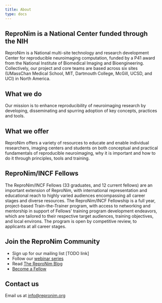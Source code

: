 ```yaml
---
title: About
type: docs
---
```


## ReproNim is a National Center funded through the NIH

ReproNim is a National multi-site technology and research development Center for reproducible neuroimaging computation, funded by a P41 award from the National Institute of Biomedical Imaging and Bioengineering. 
Collectively, our project and core teams are based across six sites (UMassChan Medical School, MIT, Dartmouth College, McGill, UCSD, and UCI) in North America.

## What we do

Our mission is to enhance reproducibility of neuroimaging research by developing, disseminating and spurring adoption of key concepts, practices and tools.

## What we offer

ReproNim offers a variety of resources to educate and enable individual researchers, imaging centers and students on both conceptual and practical fundamentals of  reproducible neuroimaging, why it is important and how to do it through principles, tools and training.

## ReproNim/INCF Fellows
 
The ReproNim/INCF Fellows (33 graduates, and 12 current fellows) are an important extension of ReproNim, with international representation and educational reach to highly varied audiences encompassing all career stages and diverse resources. 
The ReproNim/INCF Fellowship is a full year, project-based Train-the-Trainer program, with access to networking and mentorship in support of Fellows' training program development endeavors, which are tailored to their respective target audiences, training objectives, and local environs.
The program is open by competitive review, to applicants at all career stages.

## Join the ReproNim Community

 - Sign up for our mailing list [TODO link]
 - Follow our [webinar series](https://www.youtube.com/channel/UCGX2sXmEgDuUGWHDSiT1NdQ/videos)
 - Read [The ReproNim Blog](https://repronim.wordpress.com/)
 - [Become a Fellow](/fellowship)

## Contact us

Email us at <info@repronim.org>
